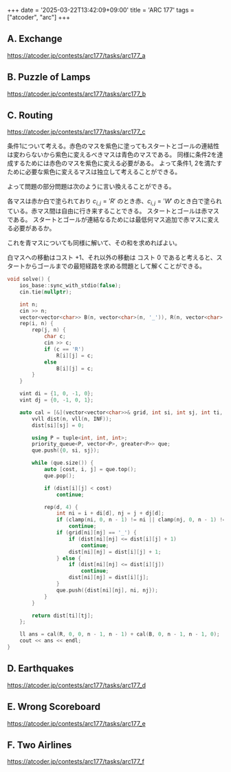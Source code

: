+++
date = '2025-03-22T13:42:09+09:00'
title = 'ARC 177'
tags = ["atcoder", "arc"]
+++

## A. Exchange

<https://atcoder.jp/contests/arc177/tasks/arc177_a>

## B. Puzzle of Lamps

<https://atcoder.jp/contests/arc177/tasks/arc177_b>

## C. Routing

<https://atcoder.jp/contests/arc177/tasks/arc177_c>

条件1について考える。赤色のマスを紫色に塗ってもスタートとゴールの連結性は変わらないから紫色に変えるべきマスは青色のマスである。
同様に条件2を達成するためには赤色のマスを紫色に変える必要がある。
よって条件1, 2を満たすために必要な紫色に変えるマスは独立して考えることができる。

よって問題の部分問題は次のように言い換えることができる。

各マスは赤か白で塗られており $c_{i,j} = 'R'$ のとき赤、$c_{i,j} = 'W'$ のとき白で塗られている。赤マス間は自由に行き来することできる。
スタートとゴールは赤マスである。
スタートとゴールが連結なるためには最低何マス追加で赤マスに変える必要があるか。

これを青マスについても同様に解いて、その和を求めればよい。

白マスへの移動はコスト $+1$、それ以外の移動は コスト $0$ であると考えると、スタートからゴールまでの最短経路を求める問題として解くことができる。

```cpp
void solve() {
    ios_base::sync_with_stdio(false);
    cin.tie(nullptr);

    int n;
    cin >> n;
    vector<vector<char>> B(n, vector<char>(n, '_')), R(n, vector<char>(n, '_'));
    rep(i, n) {
        rep(j, n) {
            char c;
            cin >> c;
            if (c == 'R')
                R[i][j] = c;
            else
                B[i][j] = c;
        }
    }

    vint di = {1, 0, -1, 0};
    vint dj = {0, -1, 0, 1};

    auto cal = [&](vector<vector<char>>& grid, int si, int sj, int ti, int tj) -> ll {
        vvll dist(n, vll(n, INF));
        dist[si][sj] = 0;

        using P = tuple<int, int, int>;
        priority_queue<P, vector<P>, greater<P>> que;
        que.push({0, si, sj});

        while (que.size()) {
            auto [cost, i, j] = que.top();
            que.pop();

            if (dist[i][j] < cost)
                continue;

            rep(d, 4) {
                int ni = i + di[d], nj = j + dj[d];
                if (clamp(ni, 0, n - 1) != ni || clamp(nj, 0, n - 1) != nj)
                    continue;
                if (grid[ni][nj] == '_') {
                    if (dist[ni][nj] <= dist[i][j] + 1)
                        continue;
                    dist[ni][nj] = dist[i][j] + 1;
                } else {
                    if (dist[ni][nj] <= dist[i][j])
                        continue;
                    dist[ni][nj] = dist[i][j];
                }
                que.push({dist[ni][nj], ni, nj});
            }
        }

        return dist[ti][tj];
    };

    ll ans = cal(R, 0, 0, n - 1, n - 1) + cal(B, 0, n - 1, n - 1, 0);
    cout << ans << endl;
}
```

## D. Earthquakes

<https://atcoder.jp/contests/arc177/tasks/arc177_d>

## E. Wrong Scoreboard

<https://atcoder.jp/contests/arc177/tasks/arc177_e>

## F. Two Airlines

<https://atcoder.jp/contests/arc177/tasks/arc177_f>
